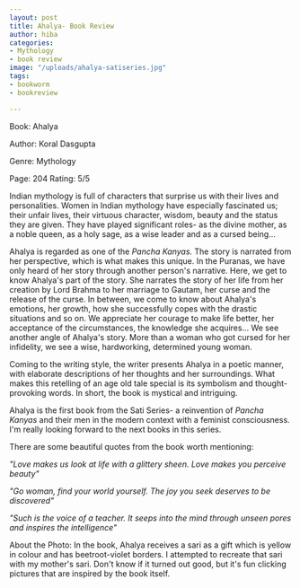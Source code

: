 ```yaml
---
layout: post
title: Ahalya- Book Review
author: hiba
categories:
- Mythology
- book review
image: "/uploads/ahalya-satiseries.jpg"
tags:
- bookworm
- bookreview

---
```

Book: Ahalya 

Author: Koral Dasgupta

Genre: Mythology

Page: 204     Rating: 5/5

Indian mythology is full of characters that surprise us with their lives and personalities. Women in Indian mythology have especially fascinated us; their unfair lives, their virtuous character, wisdom, beauty and the status they are given. They have played significant roles- as the divine mother, as a noble queen, as a holy sage, as a wise leader and as a cursed being...

Ahalya is regarded as one of the _Pancha Kanyas._ The story is narrated from her perspective, which is what makes this unique. In the Puranas, we have only heard of her story through another person's narrative. Here, we get to know Ahalya's part of the story. She narrates the story of her life from her creation by Lord Brahma to her marriage to Gautam, her curse and the release of the curse. In between, we come to know about Ahalya's emotions, her growth, how she successfully copes with the drastic situations and so on. We appreciate her courage to make life better, her acceptance of the circumstances, the knowledge she acquires... We see another angle of Ahalya's story. More than a woman who got cursed for her infidelity, we see a wise, hardworking, determined young woman.

Coming to the writing style, the writer presents Ahalya in a poetic manner, with elaborate descriptions of her thoughts and her surroundings. What makes this retelling of an age old tale special is its symbolism and thought-provoking words. In short, the book is mystical and intriguing. 

Ahalya is the first book from the Sati Series- a reinvention of _Pancha Kanyas_ and their men in the modern context with a feminist consciousness. I'm really looking forward to the next books in this series.

There are some beautiful quotes from the book worth mentioning:

_"Love makes us look at life with a glittery sheen. Love makes you perceive beauty"_

_"Go woman, find your world yourself. The joy you seek deserves to be discovered"_

_"Such is the voice of a teacher. It seeps into the mind through unseen pores and inspires the intelligence"_ 

About the Photo: In the book, Ahalya receives a sari as a gift which is yellow in colour and has beetroot-violet borders. I attempted to recreate that sari with my mother's sari. Don't know if it turned out good, but it's fun clicking pictures that are inspired by the book itself.